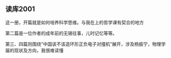 ## 读库2001

这一册，开篇就是如何培养科学思维。与我在上的哲学课有契合的地方


第二篇是一位作者的成年前的无锡往事，儿时记忆等等。

第三、四篇则围绕“中国该不该造环形正负电子对撞机”展开，涉及杨振宁，物理学届的现状及方向，我很难读懂
